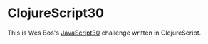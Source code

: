 # ClojureScript30

This is Wes Bos's [JavaScript30](https://javascript30.com/) challenge written in ClojureScript.

